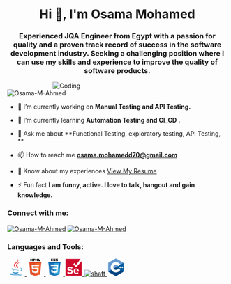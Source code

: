 <h1 align="center">Hi 👋, I'm Osama Mohamed </h1>
<h3 align="center">Experienced JQA Engineer from Egypt with a passion for quality and a proven track record of success in the software development industry. Seeking a challenging position where I can use my skills and experience to improve the quality of software products.</h3>

<img align="right" alt="Coding" width="400" src="https://media.giphy.com/media/CrFLL3CnRpw5ddlBMm/giphy.gif?cid=ecf05e47aht2l1ouhr9pxk8yxseurw3xyd6jnm69m64wp4e9&ep=v1_gifs_search&rid=giphy.gif&ct=g">

<p align="left"> <img src="https://komarev.com/ghpvc/?username=an-nihal&label=Profile%20views&color=0e75b6&style=flat" alt="Osama-M-Ahmed" /> </p>

- 🔭 I’m currently working on **Manual Testing and API Testing.**

- 🌱 I’m currently learning **Automation Testing and CI_CD .**

- 💬 Ask me about **Functional Testing, exploratory testing,  API Testing, **

- 📫 How to reach me **osama.mohamedd70@gmail.com**

- 📄 Know about my experiences [View My Resume](https://drive.google.com/file/d/1BSy_68oxsXhUdmp7_Vy72shv04w64LpA/view?usp=sharing)

- ⚡ Fun fact **I am funny, active. I love to talk, hangout and gain knowledge.**

<h3 align="left">Connect with me:</h3>
<p align="left">
<a href="https://www.linkedin.com/in/osama-mohamed-8054141a7/" target="blank"><img align="center" src="https://raw.githubusercontent.com/rahuldkjain/github-profile-readme-generator/master/src/images/icons/Social/linked-in-alt.svg" alt="Osama-M-Ahmed" height="30" width="40" /></a>
<a href="https://wa.me/201104863740" target="blank"><img align="center" src="https://raw.githubusercontent.com/rahuldkjain/github-profile-readme-generator/master/src/images/icons/Social/whatsapp.svg" alt="Osama-M-Ahmed" height="30" width="40" /></a>
</p>

<h3 align="left">Languages and Tools:</h3>
<p align="left">
  <a href="https://www.java.com/" target="_blank" rel="noreferrer">
    <img src="https://raw.githubusercontent.com/devicons/devicon/master/icons/java/java-original.svg" alt="java" width="40" height="40"/>
  </a> 
  <a href="https://www.w3.org/html/" target="_blank" rel="noreferrer">
    <img src="https://raw.githubusercontent.com/devicons/devicon/master/icons/html5/html5-original-wordmark.svg" alt="html5" width="40" height="40"/>
  </a>
  <a href="https://www.w3schools.com/css/" target="_blank" rel="noreferrer">
    <img src="https://raw.githubusercontent.com/devicons/devicon/master/icons/css3/css3-original-wordmark.svg" alt="css3" width="40" height="40"/>
  </a>
  <a href="https://www.selenium.dev/" target="_blank" rel="noreferrer">
    <img src="https://raw.githubusercontent.com/devicons/devicon/master/icons/selenium/selenium-original.svg" alt="selenium" width="40" height="40"/>
  </a>
  <a href="https://github.com/ShaftHQ/SHAFT_ENGINE" target="_blank" rel="noreferrer">
    <img src="https://avatars.githubusercontent.com/u/107793399?s=200&v=4" alt="shaft" width="40" height="40"/>
  </a>
  <a href="https://www.cplusplus.com/" target="_blank" rel="noreferrer">
    <img src="https://raw.githubusercontent.com/devicons/devicon/master/icons/cplusplus/cplusplus-original.svg" alt="cplusplus" width="40" height="40"/>
  </a>
</p>


